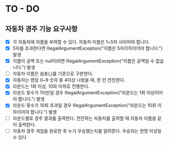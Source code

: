# TO - DO
## 자동차 경주 기능 요구사항
- [x] 각 자동차에 이름을 부여할 수 있다. 자동차 이름은 1~5자 사이어야 합니다.
- [x] 5자를 초과한다면 IllegalArgumentException("이름은 5자이하이어야 합니다.") 발생
- [x] 이름이 공백 또는 null이라면 IllegalArgumentException("이름은 공백일 수 없습니다.") 발생
- [ ] 자동차 이름은 쉼표(,)를 기준으로 구분한다.
- [x] 자동차는 랜덤 0~9 숫자 중 4이상 나왔을 때, 한 칸 전진한다.
- [x] 라운드는 1회 이상, 10회 이하로 진행한다.
- [x] 라운드 횟수가 1미만일 경우 IllegalArgumentException("라운드는 1회 이상이어야 합니다.") 발생
- [x] 라운드 횟수가 10회 초과일 경우 IllegalArgumentException("라운드는 10회 이하이어야 합니다.") 발생
- [ ] 라운드별로 경주 결과를 출력한다. 전진하는 자동차를 출력할 때 자동차 이름을 같이 출력한다.
- [ ] 자동차 경주 게임을 완료한 후 누가 우승했는지를 알려준다. 우승자는 한명 이상일 수 있다